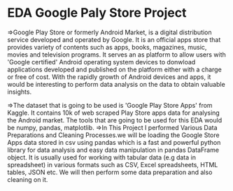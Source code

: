 # EDA Google Paly Store Project
=>Google Play Store or formerly Android Market, is a digital distribution service developed and operated by Google. It is an official apps store that provides variety of contents such as apps, books, magazines, music, movies and television programs. It serves an as platform to allow users with 'Google certified' Android operating system devices to donwload applications developed and published on the platform either with a charge or free of cost. With the rapidly growth of Android devices and apps, it would be interesting to perform data analysis on the data to obtain valuable insights.

=>The dataset that is going to be used is 'Google Play Store Apps' from Kaggle. It contains 10k of web scraped Play Store apps data for analysing the Android market. The tools that are going to be used for this EDA would be numpy, pandas, matplotlib.
=>In This Project  I performed Various Data Preparations and Cleaning Processes.we will be loading the Google Store Apps data stored in csv using pandas which is a fast and powerful python library for data analysis and easy data manipulation in pandas DataFrame object. It is usually used for working with tabular data (e.g data in spreadsheet) in various formats such as CSV, Excel spreadsheets, HTML tables, JSON etc. We will then perform some data preparation and also cleaning on it.
